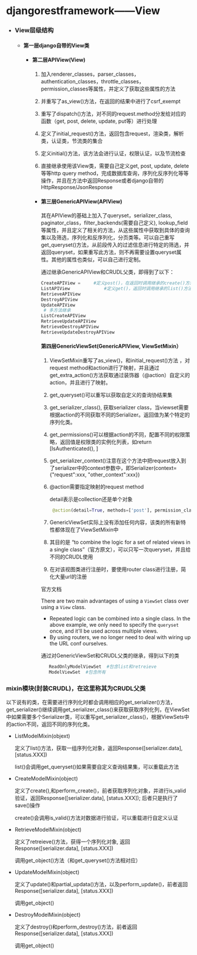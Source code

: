 # djangorestframework——View

- ### View层级结构

  - #### **第一层django自带的View类**

    

    - #### 第二层APIView(View)

      1. 加入renderer_classes，parser_classes，authentication_classes，throttle_classes，permission_classes等属性，并定义了获取这些属性的方法
    
      2. 并重写了as_view()方法，在返回的结果中进行了csrf_exempt
      
      3.  重写了dispatch()方法，对不同的request.method分发给对应的函数（get, post, delete, update, put等）进行处理
      
      4. 定义了initial_request()方法，返回包含request，渲染类，解析类，认证类，节流类的集合
      
      5. 定义initial()方法，该方法会进行认证，权限认证，以及节流检查
      
      6. 直接继承使用该View类，需要自己定义get, post, update, delete等等http query method，完成数据库查询，序列化反序列化等等操作，并且在方法中返回Response或者django自带的HttpResponse/JsonResponse
      
         
      
      - #### 第三层GenericAPIView(APIView)
      
        其在APIView的基础上加入了queryset，serializer_class,  paginator_class，filter_backends(需要自己定义), lookup_field等属性，并且定义了相关的方法，从这些属性中获取到具体的查询集以及筛选，序列化和反序列化，分页类等。可以自己重写get_queryset()方法，从前段传入的过滤信息进行特定的筛选，并返回queryset，如果重写此方法，则不再需要设置queryset属性。其他的属性也类似，可以自己进行定制。
        
        
        
        通过继承GenericAPIView和CRUDL父类，即得到了以下：
        
        ```python
        CreateAPIView = 	#定义post()，在返回时调用继承的create()方法
        ListAPIView				#定义get()，返回时调用继承的list()方法。以下类类似。
        RetrieveAPIView
        DestroyAPIView
        UpdateAPIView
         # 多方法继承
        ListCreateAPIView
        RetrieveUpdateAPIView
        RetrieveDestroyAPIView
        RetrieveUpdateDestroyAPIView
        ```
        
        
        
        #### 第四层GenericViewSet(GenericAPIView,  ViewSetMixin）
        
        1. ViewSetMixin重写了as_view()，和initial_request()方法 ，对request method和action进行了映射，并且通过get_extra_action()方法获取通过装饰器（@action）自定义的action，并且进行了映射。
        
        2. get_queryset()可以重写以获取自定义的查询协结果集
        
        3. get_serializer_class(), 获取serializer class，当viewset需要根据action的不同获取不同的Serializer。返回值为某个特定的序列化类。
        
        4. get_permissions()可以根据action的不同，配置不同的权限策略，返回值是权限类的实例化列表，如return [IsAuthenticated(), ]
        
        5. get_serializer_context()注意在这个方法中把request放入到了serializer中的context参数中，即Serializer(context={"request":xxx, "other_context":xxx})
        
        6. @action需要指定映射的request method
        
           detail表示是collection还是单个对象
        
           ```python
            @action(detail=True, methods=['post'], permission_classes=[IsAdminOrIsSelf])
           ```
        
        7. GenericViewSet实际上没有添加任何内容，该类的所有新特性都体现在了ViewSetMixin中
        
        8. 其目的是 “to combine the logic for a set of related views in a single class”（官方原文），可以只写一次queryset，并且给不同的CRUDL使用
        
         9. 在对该视图类进行注册时，要使用router class进行注册，简化大量url的注册
        
         官方文档
        
         There are two main advantages of using a `ViewSet` class over using a `View` class.
        
           - Repeated logic can be combined into a single class. In the above example, we only need to specify the `queryset` once, and it'll be used across multiple views.
           - By using routers, we no longer need to deal with wiring up the URL conf ourselves.
        
         
        
           通过对GenericViewSet和CRUDL父类的继承，得到以下的类
        
        ```python
           ReadOnlyModelViewSet  #包含list和retreieve
           ModelViewSet  #包含所有
        ```
        
           



### mixin模块(封装CRUDL)，在这里称其为CRUDL父类

以下说有的类，在需要进行序列化时都会调用相应的get_serializer()方法，get_serializer()继续调用get_serializer_class()来获取获取序列化列，在ViewSet中如果需要多个Serializer类，可以重写get_serializer_class()，根据ViewSets中的action不同，返回不同的序列化类。

- ListModelMixin(objext)

  定义了list()方法，获取一组序列化对象，返回Response([serializer.data], [status.XXX])

  list()会调用get_queryset()如果需要自定义查询结果集，可以重载此方法

  

- CreateModelMixin(object)

  定义了create(),和perform_create()，前者获取序列化对象，并进行is_valid验证，返回Response([serializer.data], [status.XXX]); 后者只是执行了save()操作

  create()会调用is_valid()方法对数据进行验证，可以重载进行自定义认证

  

- RetrieveModelMixin(object)

  定义了retreieve()方法，获得一个序列化对象, 返回Response([serializer.data], [status.XXX])

  调用get_object()方法（和get_queryset()方法相对应）

  

- UpdateModelMixin(object)

  定义了update()和partial_updata()方法，以及perform_update()，前者返回Response([serializer.data], [status.XXX])

  调用get_object()

  

- DestroyModelMixin(object)

  定义了destroy()和perform_destroy()方法，前者返回Response([serializer.data], [status.XXX])
  
  调用get_object()

​          

